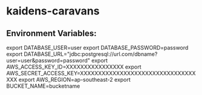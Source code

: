 # kaidens-caravans

## Environment Variables:
export DATABASE_USER=user
export DATABASE_PASSWORD=password
export DATABASE_URL="jdbc:postgresql://url.com/dbname?user=user&password=password"
export AWS_ACCESS_KEY_ID=XXXXXXXXXXXXXXXX
export AWS_SECRET_ACCESS_KEY=XXXXXXXXXXXXXXXXXXXXXXXXXXXXXXXXXXX
export AWS_REGION=ap-southeast-2
export BUCKET_NAME=bucketname
